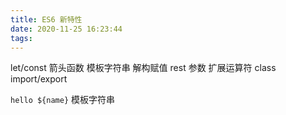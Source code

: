 ```yaml
---
title: ES6 新特性
date: 2020-11-25 16:23:44
tags:
---
```

let/const
箭头函数
模板字符串
解构赋值
rest 参数
扩展运算符
class
import/export

`hello ${name}` 模板字符串
